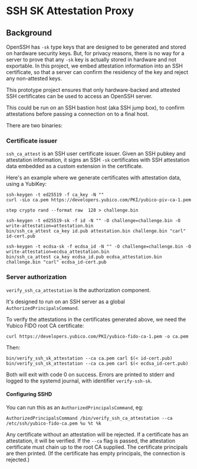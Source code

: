 # SSH SK Attestation Proxy

## Background

OpenSSH has `-sk` type keys that are designed to be generated and stored on hardware security keys. But, for privacy reasons, there is no way for a server to prove that any `-sk` key is actually stored in hardware and not exportable. In this project, we embed attestation information into an SSH certificate, so that a server can confirm the residency of the key and reject any non-attested keys.

This prototype project ensures that only hardware-backed and attested SSH certificates can be used to access an OpenSSH server.

This could be run on an SSH bastion host (aka SSH jump box), to confirm attestations before passing a connection on to a final host.

There are two binaries:

### Certificate issuer

`ssh_ca_attest` is an SSH user certificate issuer. Given an SSH pubkey and attestation information, it signs an SSH `-sk` certificates with SSH attestation data embedded as a custom extension in the certificate.

Here's an example where we generate certificates with attestation data, using a YubiKey:

```
ssh-keygen -t ed25519 -f ca_key -N ""
curl -sLo ca.pem https://developers.yubico.com/PKI/yubico-piv-ca-1.pem

step crypto rand --format raw  128 > challenge.bin

ssh-keygen -t ed25519-sk -f id -N "" -O challenge=challenge.bin -O write-attestation=attestation.bin
bin/ssh_ca_attest ca_key id.pub attestation.bin challenge.bin "carl" id-cert.pub

ssh-keygen -t ecdsa-sk -f ecdsa_id -N "" -O challenge=challenge.bin -O write-attestation=ecdsa_attestation.bin
bin/ssh_ca_attest ca_key ecdsa_id.pub ecdsa_attestation.bin challenge.bin "carl" ecdsa_id-cert.pub
```

### Server authorization

`verify_ssh_ca_attestation` is the authorization component.

It's designed to run on an SSH server as a global `AuthorizedPrincipalsCommand`.

To verify the attestations in the certificates generated above, we need the Yubico FIDO root CA certificate:

```
curl https://developers.yubico.com/PKI/yubico-fido-ca-1.pem -o ca.pem
```

Then:

```
bin/verify_ssh_sk_attestation --ca ca.pem carl $(< id-cert.pub)
bin/verify_ssh_sk_attestation --ca ca.pem carl $(< ecdsa_id-cert.pub)
```

Both will exit with code 0 on success.
Errors are printed to stderr and logged to the systemd journal, with identifier `verify-ssh-sk`.

#### Configuring SSHD

You can run this as an `AuthorizedPrincipalsCommand`, eg:

```
AuthorizedPrincipalsCommand /bin/verify_ssh_ca_attestation --ca /etc/ssh/yubico-fido-ca.pem %u %t %k
```

Any certificate without an attestation will be rejected.
If a certificate has an attestation, it will be verified.
If the `--ca` flag is passed, the attestation certificate must chain up to the root CA supplied.
The certificate principals are then printed.
(If the certificate has empty principals, the connection is rejected.)


